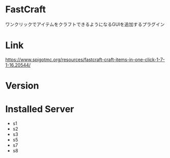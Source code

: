 # FastCraft
ワンクリックでアイテムをクラフトできるようになるGUIを追加するプラグイン

# Link
https://www.spigotmc.org/resources/fastcraft-craft-items-in-one-click-1-7-1-16.20544/

# Version

# Installed Server
- s1
- s2
- s3
- s5
- s7
- s8
